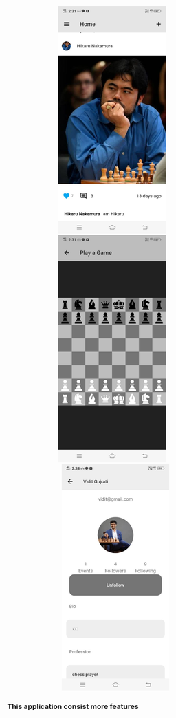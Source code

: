 <p align="center">
  <img src="assets/images/home.jpg" alt="Home" width="250"/>
  &nbsp;&nbsp;&nbsp;
  <img src="assets/images/chess.jpg" alt="Chess" width="250"/>
  &nbsp;&nbsp;&nbsp;
  <img src="assets/images/profile.jpg" alt="Profile" width="250"/>
</p>
<h3>This application consist more features</h3>

